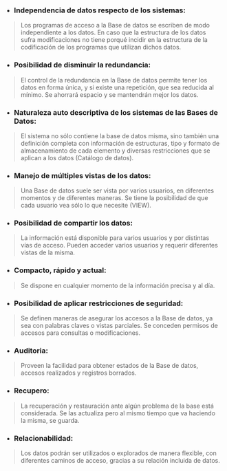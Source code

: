 - ### Independencia de datos respecto de los sistemas:
> Los programas de acceso a la Base de datos se escriben de modo independiente a los datos. En caso que la estructura de los datos sufra modificaciones no tiene porqué incidir en la estructura de la codificación de los programas que utilizan dichos datos.

- ### Posibilidad de disminuir la redundancia:
> El control de la redundancia en la Base de datos permite tener los datos en forma única, y si existe una repetición, que sea reducida al mínimo. Se ahorrará espacio y se mantendrán mejor los datos.

- ### Naturaleza auto descriptiva de los sistemas de las Bases de Datos:
> El sistema no sólo contiene la base de datos misma, sino también una definición completa con información de estructuras, tipo y formato de almacenamiento de cada elemento y diversas restricciones que se aplican a los datos (Catálogo de datos).

- ### Manejo de múltiples vistas de los datos:
> Una Base de datos suele ser vista por varios usuarios, en diferentes momentos y de diferentes maneras. Se tiene la posibilidad de que cada usuario vea sólo lo que necesite (VIEW).

- ### Posibilidad de compartir los datos:
> La información está disponible para varios usuarios y por distintas vías de acceso. Pueden acceder varios usuarios y requerir diferentes vistas de la misma.

- ### Compacto, rápido y actual:
> Se dispone en cualquier momento de la información precisa y al día.

- ### Posibilidad de aplicar restricciones de seguridad:
> Se definen maneras de asegurar los accesos a la Base de datos, ya sea con palabras claves o vistas parciales. Se conceden permisos de accesos para consultas o modificaciones.

- ### Auditoria:
> Proveen la facilidad para obtener estados de la Base de datos, accesos realizados y registros borrados.

- ### Recupero:
> La recuperación y restauración ante algún problema de la base está considerada. Se las actualiza pero al mismo tiempo que va haciendo la misma, se guarda.

- ### Relacionabilidad:
>Los datos podrán ser utilizados o explorados de manera flexible, con diferentes caminos de acceso, gracias a su relación incluida de datos.